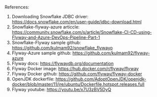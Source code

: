 References:

1. Downloading Snowflake JDBC driver: https://docs.snowflake.com/en/user-guide/jdbc-download.html
1. Snowflake-flyway-azure articcle: https://community.snowflake.com/s/article/Snowflake-CI-CD-using-Flyway-and-Azure-DevOps-Pipeline-Part-1
2. Snowflake-Flyway sample github: https://github.com/kulmam92/snowflake_flywayo
3. Flyway-Azure sample github: https://github.com/kulmam92/flyway-azure
4. Flyway docs: https://flywaydb.org/documentation
5. Flyway Docker image: https://hub.docker.com/r/flyway/flyway
6. Flyway Docker github: https://github.com/flyway/flyway-docker
7. OpenJDK dockerfile: https://github.com/AdoptOpenJDK/openjdk-docker/blob/master/11/jre/ubuntu/Dockerfile.hotspot.releases.full
8. Flyway youtube: https://youtu.be/x7U3zBV5DyQ
